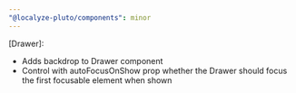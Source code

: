 ```yaml
---
"@localyze-pluto/components": minor
---
```


[Drawer]:

- Adds backdrop to Drawer component
- Control with autoFocusOnShow prop whether the Drawer
  should focus the first focusable element when shown
